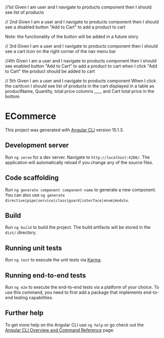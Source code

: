 //1st
Given I am user
and I navigate to products component
then I should see list of products

// 2nd 
Given I am a user
and I navigate to products component
then I should see a disabled button "Add to Cart" to add a product to cart

Note: the functionality of the button will be added in a future story

// 3rd
Given I am a user
and I navigate to products component
then I should see a cart Icon on the right corner of the nav menu bar

//4th 
Given I am a user
and I navigate to products component
then I should see enabled button "Add to Cart" to add a product to cart
when I click "Add to Cart" the product should be added to cart


// 5th
Given I am a user
and I navigate to products component
When I click the cartIcon I should see list of products in the cart displayed in a table as 
         productName, Quantity, total price columns ,,,,,, and Cart total price in the bottom







# ECommerce

This project was generated with [Angular CLI](https://github.com/angular/angular-cli) version 15.1.3.

## Development server

Run `ng serve` for a dev server. Navigate to `http://localhost:4200/`. The application will automatically reload if you change any of the source files.

## Code scaffolding

Run `ng generate component component-name` to generate a new component. You can also use `ng generate directive|pipe|service|class|guard|interface|enum|module`.

## Build

Run `ng build` to build the project. The build artifacts will be stored in the `dist/` directory.

## Running unit tests

Run `ng test` to execute the unit tests via [Karma](https://karma-runner.github.io).

## Running end-to-end tests

Run `ng e2e` to execute the end-to-end tests via a platform of your choice. To use this command, you need to first add a package that implements end-to-end testing capabilities.

## Further help

To get more help on the Angular CLI use `ng help` or go check out the [Angular CLI Overview and Command Reference](https://angular.io/cli) page.
